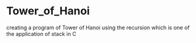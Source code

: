 # Tower_of_Hanoi
creating a program of Tower of Hanoi using the  recursion which is one of the application of stack in C
